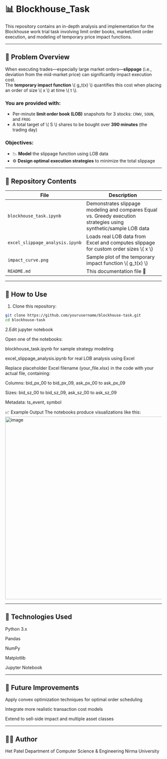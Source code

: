 # 📊 Blockhouse_Task

This repository contains an in-depth analysis and implementation for the Blockhouse work trial task involving limit order books, market/limit order execution, and modeling of temporary price impact functions.

---

## 🧠 Problem Overview

When executing trades—especially large market orders—**slippage** (i.e., deviation from the mid-market price) can significantly impact execution cost.  
The **temporary impact function** \\( g_t(x) \\) quantifies this cost when placing an order of size \\( x \\) at time \\( t \\).

### You are provided with:

- Per-minute **limit order book (LOB)** snapshots for 3 stocks: `CRWV`, `SOUN`, and `FROG`
- A total target of \\( S \\) shares to be bought over **390 minutes** (the trading day)

### Objectives:

- 📉 **Model** the slippage function using LOB data  
- ⚙️ **Design optimal execution strategies** to minimize the total slippage

---

## 📁 Repository Contents

| File | Description |
|------|-------------|
| `blockhouse_task.ipynb` | Demonstrates slippage modeling and compares Equal vs. Greedy execution strategies using synthetic/sample LOB data |
| `excel_slippage_analysis.ipynb` | Loads real LOB data from Excel and computes slippage for custom order sizes \\( x \\) |
| `impact_curve.png` | Sample plot of the temporary impact function \\( g_t(x) \\) |
| `README.md` | This documentation file 📘 |

---

## 🚀 How to Use

1. Clone this repository:
```bash
git clone https://github.com/yourusername/blockhouse-task.git
cd blockhouse-task

```



2.Edit jupyter notebook

Open one of the notebooks:

blockhouse_task.ipynb for sample strategy modeling

excel_slippage_analysis.ipynb for real LOB analysis using Excel

Replace placeholder Excel filename (your_file.xlsx) in the code with your actual file, containing:

Columns: bid_px_00 to bid_px_09, ask_px_00 to ask_px_09

Sizes: bid_sz_00 to bid_sz_09, ask_sz_00 to ask_sz_09

Metadata: ts_event, symbol

📈 Example Output
The notebooks produce visualizations like this:<img width="861" height="588" alt="image" src="https://github.com/user-attachments/assets/cecca6e9-3e20-4e6d-b480-4c0595aba114" />


---



## 🧰 Technologies Used
Python 3.x

Pandas

NumPy

Matplotlib

Jupyter Notebook

---


## 🧮 Future Improvements
Apply convex optimization techniques for optimal order scheduling

Integrate more realistic transaction cost models

Extend to sell-side impact and multiple asset classes

---
## 👨‍💻 Author
Het Patel
Department of Computer Science & Engineering
Nirma University



